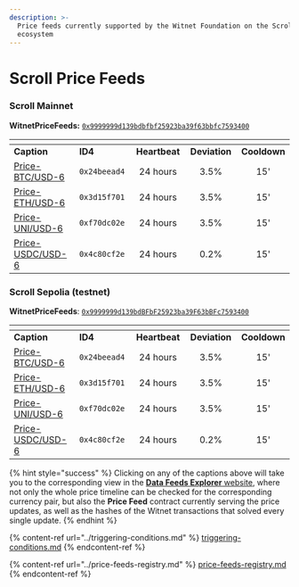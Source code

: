 ```yaml
---
description: >-
  Price feeds currently supported by the Witnet Foundation on the Scroll
  ecosystem
---
```


# Scroll Price Feeds

### Scroll Mainnet

**WitnetPriceFeeds:** [`0x9999999d139bdbfbf25923ba39f63bbfc7593400`](https://scrollscan.com/address/0x9999999d139bdbfbf25923ba39f63bbfc7593400)

<table data-header-hidden><thead><tr><th width="212"></th><th width="140"></th><th width="123" align="center"></th><th width="133" align="center"></th><th align="center"></th></tr></thead><tbody><tr><td><strong>Caption</strong></td><td><strong>ID4</strong></td><td align="center"><strong>Heartbeat</strong></td><td align="center"><strong>Deviation</strong></td><td align="center"><strong>Cooldown</strong></td></tr><tr><td><a href="https://feeds.witnet.io/scroll/scroll-mainnet_btc-usd_6">Price-BTC/USD-6</a></td><td><code>0x24beead4</code></td><td align="center">24 hours</td><td align="center">3.5%</td><td align="center">15'</td></tr><tr><td><a href="https://feeds.witnet.io/scroll/scroll-mainnet_eth-usd_6">Price-ETH/USD-6</a></td><td><code>0x3d15f701</code></td><td align="center">24 hours</td><td align="center">3.5%</td><td align="center">15'</td></tr><tr><td><a href="https://feeds.witnet.io/scroll/scroll-mainnet_uni-usd_6">Price-UNI/USD-6</a></td><td><code>0xf70dc02e</code></td><td align="center">24 hours</td><td align="center">3.5%</td><td align="center">15'</td></tr><tr><td><a href="https://feeds.witnet.io/scroll/scroll-mainnet_usdc-usd_6">Price-USDC/USD-6</a></td><td><code>0x4c80cf2e</code></td><td align="center">24 hours</td><td align="center">0.2%</td><td align="center">15'</td></tr></tbody></table>

### Scroll Sepolia (testnet)

**WitnetPriceFeeds**: [`0x9999999d139bdBFbF25923ba39F63bBFc7593400`](https://blockscout.scroll.io/address/0x9999999d139bdBFbF25923ba39F63bBFc7593400)

<table data-header-hidden><thead><tr><th width="212"></th><th width="140"></th><th width="123" align="center"></th><th width="133" align="center"></th><th align="center"></th></tr></thead><tbody><tr><td><strong>Caption</strong></td><td><strong>ID4</strong></td><td align="center"><strong>Heartbeat</strong></td><td align="center"><strong>Deviation</strong></td><td align="center"><strong>Cooldown</strong></td></tr><tr><td><a href="https://feeds.witnet.io/scroll/scroll-sepolia_btc-usd_6">Price-BTC/USD-6</a></td><td><code>0x24beead4</code></td><td align="center">24 hours</td><td align="center">3.5%</td><td align="center">15'</td></tr><tr><td><a href="https://feeds.witnet.io/scroll/scroll-sepolia_eth-usd_6">Price-ETH/USD-6</a></td><td><code>0x3d15f701</code></td><td align="center">24 hours</td><td align="center">3.5%</td><td align="center">15'</td></tr><tr><td><a href="https://feeds.witnet.io/scroll/scroll-sepolia_uni-usd_6">Price-UNI/USD-6</a></td><td><code>0xf70dc02e</code></td><td align="center">24 hours</td><td align="center">3.5%</td><td align="center">15'</td></tr><tr><td><a href="https://feeds.witnet.io/scroll/scroll-sepolia_usdc-usd_6">Price-USDC/USD-6</a></td><td><code>0x4c80cf2e</code></td><td align="center">24 hours</td><td align="center">0.2%</td><td align="center">15'</td></tr></tbody></table>

{% hint style="success" %}
Clicking on any of the captions above will take you to the corresponding view in the [**Data Feeds Explorer** website](https://feeds.witnet.io), where not only the whole price timeline can be checked for the corresponding currency pair, but also the **Price Feed** contract currently serving the price updates, as well as the hashes of the Witnet transactions that solved every single update.
{% endhint %}

{% content-ref url="../triggering-conditions.md" %}
[triggering-conditions.md](../triggering-conditions.md)
{% endcontent-ref %}

{% content-ref url="../price-feeds-registry.md" %}
[price-feeds-registry.md](../price-feeds-registry.md)
{% endcontent-ref %}
